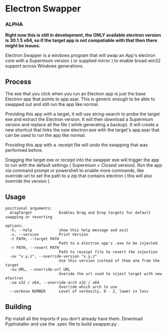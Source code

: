 # Electron Swapper 

### ALPHA 

**Right now this is still in development, the ONLY available electron version is 30.1.5 x64, so if the target app is not compatiable with that then there might be issues.**

Electron Swapper is a windows program that will swap an App's electron core with a Supermium version ( or supplied mirror ) to enable broad win32 support across Windows generations. 

## Process

The exe that you click when you run an Electron app is just the base Electron app that points to app.asar. This is generic enough to be able to swapped out and still run the app like normal. 

Providing this app with a target, it will use string-search to probe the target exe and extract the Electron version. It will then download a Supermium version and replace all the file ( while generating a backup). It will create a new shortcut that links the new electron.exe with the target's app.asar that can be used to run the app like normal. 

Providing this app with a .receipt file will undo the swapping that was performed before. 

Dragging the target exe or receipt into the swapper exe will trigger the app to run with the default settings ( Supermium + Closest version). Run the app via command prompt or powershell to enable more commands, like override-url to set the path to a zip that contains electron ( this will also override the version ). 

## Usage

```
positional arguments:
  dragTarget            Enables Drag and Drop targets for default swapping or reverting

options:
  -h, --help            show this help message and exit
  -v, --version         Print Version
  -t PATH, --target PATH
                        Path to a electron app's .exe to be injected
  -r PATH, --revert PATH
                        Path to receipt file to revert the injection
  -ov "x.y.z", --override-version "x.y.z"
                        Use this version instead of them one from the target
  -ou URL, --override-url URL
                        Overide the url used to inject target with new electron
  -oa x32 / x64, --override-arch x32 / x64
                        Override which arch to use
  --verbose NUMBER      Level of verbosity, 0 - 2, lower is less
```

## Building

Pip install all the imports if you don't already have them. Download PypInstaller and use the .spec file to build swapper.py .

